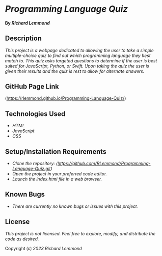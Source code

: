 # _Programming Language Quiz_

#### By _**Richard Lemmond**_


## Description

_This project is a webpage dedicated to allowing the user to take a simple multiple-choice quiz to find out which programming language they best match to. This quiz asks targeted questions to determine if the user is best suited for JavaScript, Python, or Swift. Upon taking the quiz the user is given their results and the quiz is rest to allow for alternate answers._


## GitHub Page Link

(https://rlemmond.github.io/Programming-Language-Quiz/)

## Technologies Used

* _HTML_
* _JavaScript_
* _CSS_


## Setup/Installation Requirements

* _Clone the repository: (https://github.com/RLemmond/Programming-Language-Quiz.git)_
* _Open the project in your preferred code editor._
* _Launch the index.html file in a web browser._


## Known Bugs

* _There are currently no known bugs or issues with this project._


## License

_This project is not licensed. Feel free to explore, modify, and distribute the code as desired._

Copyright (c) _2023_ _Richard Lemmond_
